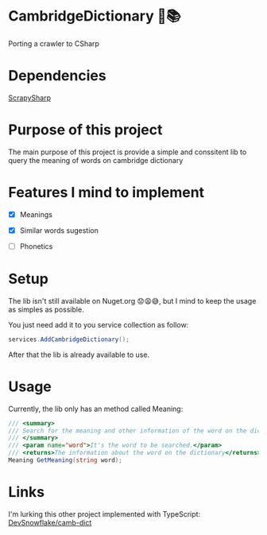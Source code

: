 # CambridgeDictionary :book::books:
Porting a crawler to CSharp

# Dependencies
[ScrapySharp](https://github.com/rflechner/ScrapySharp)

# Purpose of this project
The main purpose of this project is provide a simple and conssitent lib to query the meaning of words on cambridge dictionary

# Features I mind to implement
- [x] Meanings
- [x] Similar words sugestion
- [ ] Phonetics



# Setup
The lib isn't still available on Nuget.org :worried::weary::sweat_smile:, but I mind to keep the usage as simples as possible.

You just need add it to you service collection as follow:

````C#
services.AddCambridgeDictionary();
````

After that the lib is already available to use.

# Usage

Currently, the lib only has an method called Meaning:

````C#
/// <summary>
/// Search for the meaning and other information of the word on the dictionary
/// </summary>
/// <param name="word">It's the word to be searched.</param>
/// <returns>The information about the word on the dictionary</returns>
Meaning GetMeaning(string word);
````

# Links
I'm lurking this other project implemented with TypeScript: [DevSnowflake/camb-dict](https://github.com/DevSnowflake/camb-dict)